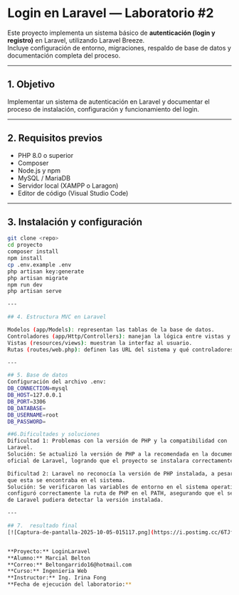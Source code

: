 # Login en Laravel — Laboratorio #2

Este proyecto implementa un sistema básico de **autenticación (login y registro)** en Laravel, utilizando Laravel Breeze.  
Incluye configuración de entorno, migraciones, respaldo de base de datos y documentación completa del proceso.

---

## 1. Objetivo
Implementar un sistema de autenticación en Laravel y documentar el proceso de instalación, configuración y funcionamiento del login.

---

## 2. Requisitos previos
- PHP 8.0 o superior  
- Composer  
- Node.js y npm  
- MySQL / MariaDB  
- Servidor local (XAMPP o Laragon)  
- Editor de código (Visual Studio Code)

---

## 3. Instalación y configuración
```bash
git clone <repo>
cd proyecto
composer install
npm install
cp .env.example .env
php artisan key:generate
php artisan migrate
npm run dev
php artisan serve

---

## 4. Estructura MVC en Laravel

Modelos (app/Models): representan las tablas de la base de datos.
Controladores (app/Http/Controllers): manejan la lógica entre vistas y modelos.
Vistas (resources/views): muestran la interfaz al usuario.
Rutas (routes/web.php): definen las URL del sistema y qué controladores las manejan.

---

## 5. Base de datos
Configuración del archivo .env:
DB_CONNECTION=mysql
DB_HOST=127.0.0.1
DB_PORT=3306
DB_DATABASE=
DB_USERNAME=root
DB_PASSWORD=

##6.Dificultades y soluciones
Dificultad 1: Problemas con la versión de PHP y la compatibilidad con
Laravel.
Solución: Se actualizó la versión de PHP a la recomendada en la documentación
oficial de Laravel, logrando que el proyecto se instalara correctamente

Dificultad 2: Laravel no reconocía la versión de PHP instalada, a pesar de
que esta se encontraba en el sistema.
Solución: Se verificaron las variables de entorno en el sistema operativo y se
configuró correctamente la ruta de PHP en el PATH, asegurando que el servidor
de Laravel pudiera detectar la versión instalada.

---

## 7.  resultado final 
[![Captura-de-pantalla-2025-10-05-015117.png](https://i.postimg.cc/6TJf4Xhj/Captura-de-pantalla-2025-10-05-015117.png)](https://postimg.cc/Pvyw009Y)


**Proyecto:** LoginLaravel  
**Alumno:** Marcial Belton
**Correo:** Beltongarrido16@hotmail.com
**Curso:** Ingenieria Web
**Instructor:** Ing. Irina Fong  
**Fecha de ejecución del laboratorio:** 





